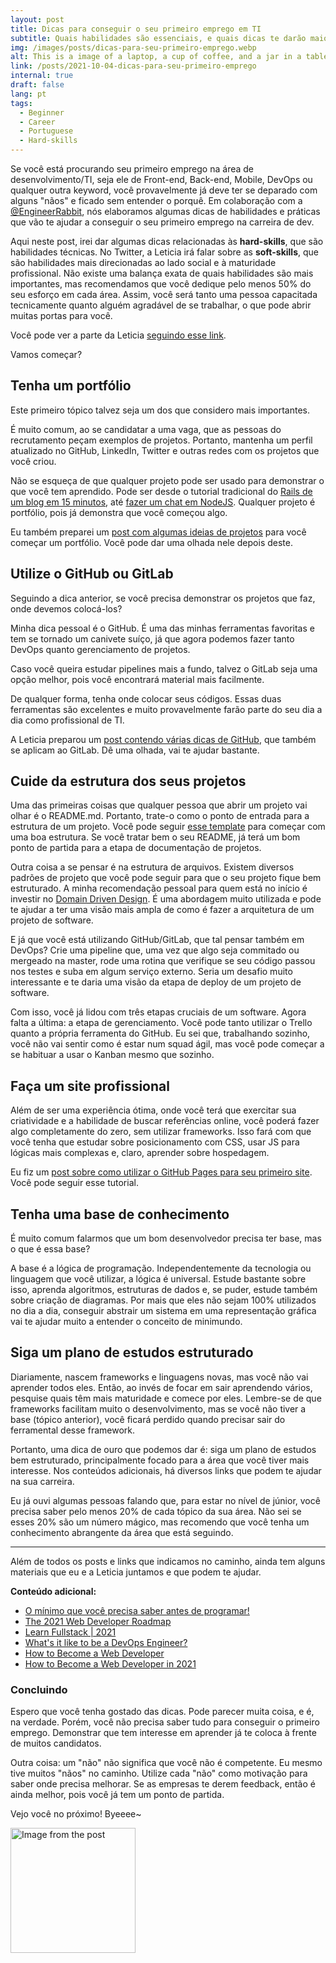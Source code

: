 ```yaml
---
layout: post
title: Dicas para conseguir o seu primeiro emprego em TI
subtitle: Quais habilidades são essenciais, e quais dicas te darão maior destaque nesse mercado concorrido.
img: /images/posts/dicas-para-seu-primeiro-emprego.webp
alt: This is a image of a laptop, a cup of coffee, and a jar in a table.
link: /posts/2021-10-04-dicas-para-seu-primeiro-emprego
internal: true
draft: false
lang: pt
tags:
  - Beginner
  - Career
  - Portuguese
  - Hard-skills
---
```


Se você está procurando seu primeiro emprego na área de desenvolvimento/TI, seja ele de Front-end, Back-end, Mobile, DevOps ou qualquer outra <span class="code">keyword</span>, você provavelmente já deve ter se deparado com alguns "nãos" e ficado sem entender o porquê. Em colaboração com a <a target="blank" href="https://twitter.com/EngineerRabbit">@EngineerRabbit</a>, nós elaboramos algumas dicas de habilidades e práticas que vão te ajudar a conseguir o seu primeiro emprego na carreira de dev.

Aqui neste post, irei dar algumas dicas relacionadas às **hard-skills**, que são habilidades técnicas. No Twitter, a Leticia irá falar sobre as **soft-skills**, que são habilidades mais direcionadas ao lado social e à maturidade profissional. Não existe uma balança exata de quais habilidades são mais importantes, mas recomendamos que você dedique pelo menos 50% do seu esforço em cada área. Assim, você será tanto uma pessoa capacitada tecnicamente quanto alguém agradável de se trabalhar, o que pode abrir muitas portas para você.

Você pode ver a parte da Leticia <a target="blank" href="https://twitter.com/EngineerRabbit/status/1446092310043938820t">seguindo esse link</a>.

Vamos começar?

<h2>Tenha um portfólio</h2>

Este primeiro tópico talvez seja um dos que considero mais importantes.

É muito comum, ao se candidatar a uma vaga, que as pessoas do recrutamento peçam exemplos de projetos. Portanto, mantenha um perfil atualizado no GitHub, LinkedIn, Twitter e outras redes com os projetos que você criou.

Não se esqueça de que qualquer projeto pode ser usado para demonstrar o que você tem aprendido. Pode ser desde o tutorial tradicional do <a target="blank" href="https://www.youtube.com/watch?v=Gzj723LkRJY&t=440s">Rails de um blog em 15 minutos</a>, até <a target="blank" href="https://socket.io/get-started/chat">fazer um chat em NodeJS</a>. Qualquer projeto é portfólio, pois já demonstra que você começou algo.

Eu também preparei um <a target="blank" href="/posts/2021-09-27-ideias-para-seu-portfolio">post com algumas ideias de projetos</a> para você começar um portfólio. Você pode dar uma olhada nele depois deste.

<h2>Utilize o GitHub ou GitLab</h2>

Seguindo a dica anterior, se você precisa demonstrar os projetos que faz, onde devemos colocá-los?

Minha dica pessoal é o GitHub. É uma das minhas ferramentas favoritas e tem se tornado um canivete suíço, já que agora podemos fazer tanto DevOps quanto gerenciamento de projetos.

Caso você queira estudar pipelines mais a fundo, talvez o GitLab seja uma opção melhor, pois você encontrará material mais facilmente.

De qualquer forma, tenha onde colocar seus códigos. Essas duas ferramentas são excelentes e muito provavelmente farão parte do seu dia a dia como profissional de TI.

A Leticia preparou um <a target="blank" href="https://leticiarabbit.medium.com/resumo-de-comandos-git-87e7c3a2b25e">post contendo várias dicas de GitHub</a>, que também se aplicam ao GitLab. Dê uma olhada, vai te ajudar bastante.

<h2>Cuide da estrutura dos seus projetos</h2>

Uma das primeiras coisas que qualquer pessoa que abrir um projeto vai olhar é o <span class="code">README.md</span>. Portanto, trate-o como o ponto de entrada para a estrutura de um projeto. Você pode seguir <a target="blank" href="https://github.com/othneildrew/Best-README-Template">esse template</a> para começar com uma boa estrutura. Se você tratar bem o seu README, já terá um bom ponto de partida para a etapa de documentação de projetos.

Outra coisa a se pensar é na estrutura de arquivos. Existem diversos padrões de projeto que você pode seguir para que o seu projeto fique bem estruturado. A minha recomendação pessoal para quem está no início é investir no <a target="blank" href="https://martinfowler.com/bliki/DomainDrivenDesign.html">Domain Driven Design</a>. É uma abordagem muito utilizada e pode te ajudar a ter uma visão mais ampla de como é fazer a arquitetura de um projeto de software.

E já que você está utilizando GitHub/GitLab, que tal pensar também em DevOps? Crie uma pipeline que, uma vez que algo seja commitado ou mergeado na master, rode uma rotina que verifique se seu código passou nos testes e suba em algum serviço externo. Seria um desafio muito interessante e te daria uma visão da etapa de deploy de um projeto de software.

Com isso, você já lidou com três etapas cruciais de um software. Agora falta a última: a etapa de gerenciamento. Você pode tanto utilizar o Trello quanto a própria ferramenta do GitHub. Eu sei que, trabalhando sozinho, você não vai sentir como é estar num squad ágil, mas você pode começar a se habituar a usar o Kanban mesmo que sozinho.

<h2>Faça um site profissional</h2>

Além de ser uma experiência ótima, onde você terá que exercitar sua criatividade e a habilidade de buscar referências online, você poderá fazer algo completamente do zero, sem utilizar frameworks. Isso fará com que você tenha que estudar sobre posicionamento com CSS, usar JS para lógicas mais complexas e, claro, aprender sobre hospedagem.

Eu fiz um <a target="blank" href="/posts/2021-09-21-criando-seu-primeiro-site-com-github-pages">post sobre como utilizar o GitHub Pages para seu primeiro site</a>. Você pode seguir esse tutorial.

<h2>Tenha uma base de conhecimento</h2>

É muito comum falarmos que um bom desenvolvedor precisa ter base, mas o que é essa base?

A base é a lógica de programação. Independentemente da tecnologia ou linguagem que você utilizar, a lógica é universal. Estude bastante sobre isso, aprenda algoritmos, estruturas de dados e, se puder, estude também sobre criação de diagramas. Por mais que eles não sejam 100% utilizados no dia a dia, conseguir abstrair um sistema em uma representação gráfica vai te ajudar muito a entender o conceito de minimundo.

<h2>Siga um plano de estudos estruturado</h2>

Diariamente, nascem frameworks e linguagens novas, mas você não vai aprender todos eles. Então, ao invés de focar em sair aprendendo vários, pesquise quais têm mais maturidade e comece por eles. Lembre-se de que frameworks facilitam muito o desenvolvimento, mas se você não tiver a base (tópico anterior), você ficará perdido quando precisar sair do ferramental desse framework.

Portanto, uma dica de ouro que podemos dar é: siga um plano de estudos bem estruturado, principalmente focado para a área que você tiver mais interesse. Nos conteúdos adicionais, há diversos links que podem te ajudar na sua carreira.

Eu já ouvi algumas pessoas falando que, para estar no nível de júnior, você precisa saber pelo menos 20% de cada tópico da sua área. Não sei se esses 20% são um número mágico, mas recomendo que você tenha um conhecimento abrangente da área que está seguindo.

<hr />

Além de todos os posts e links que indicamos no caminho, ainda tem alguns materiais que eu e a Leticia juntamos e que podem te ajudar.

**Conteúdo adicional:**

- <a target="blank" href="https://www.youtube.com/watch?v=BTENKdRVS2U">O mínimo que você precisa saber antes de programar!</a>
- <a target="blank" href="https://levelup.gitconnected.com/the-2020-web-developer-roadmap-76503ddfb327">The 2021 Web Developer Roadmap</a>
- <a target="blank" href="https://dev.to/retr0c0de/learn-fullstack-2021-54gd">Learn Fullstack | 2021 </a>
- <a target="blank" href="https://www.seek.com.au/career-advice/role/devops-engineer">What's it like to be a DevOps Engineer?</a>
- <a target="blank" href="https://brainstation.io/career-guides/how-to-become-a-web-developer">How to Become a Web Developer</a>
- <a target="blank" href="https://careerfoundry.com/en/blog/web-development/what-does-it-take-to-become-a-web-developer-everything-you-need-to-know-before-getting-started/">How to Become a Web Developer in 2021</a>

### Concluindo

Espero que você tenha gostado das dicas. Pode parecer muita coisa, e é, na verdade. Porém, você não precisa saber tudo para conseguir o primeiro emprego. Demonstrar que tem interesse em aprender já te coloca à frente de muitos candidatos.

Outra coisa: um "não" não significa que você não é competente. Eu mesmo tive muitos "nãos" no caminho. Utilize cada "não" como motivação para saber onde precisa melhorar. Se as empresas te derem feedback, então é ainda melhor, pois você já tem um ponto de partida.

Vejo você no próximo! Byeeee~

<div class="has-text-centered">
  <img
    width="200"
    src="/includes/octo-dancing.gif"
    alt="Image from the post"
  />
</div>
